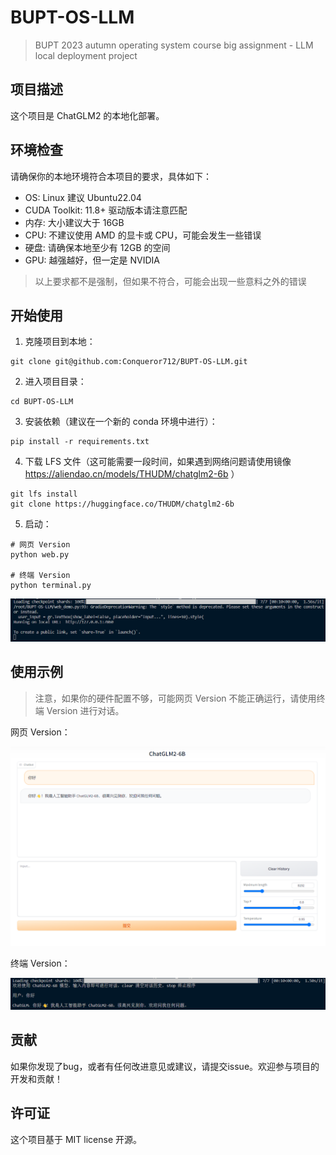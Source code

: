 # BUPT-OS-LLM
> BUPT 2023 autumn operating system course big assignment - LLM local deployment project
>

## 项目描述

这个项目是 ChatGLM2 的本地化部署。

## 环境检查

请确保你的本地环境符合本项目的要求，具体如下：

- OS: Linux 建议 Ubuntu22.04
- CUDA Toolkit: 11.8+ 驱动版本请注意匹配
- 内存: 大小建议大于 16GB
- CPU: 不建议使用 AMD 的显卡或 CPU，可能会发生一些错误
- 硬盘: 请确保本地至少有 12GB 的空间
- GPU: 越强越好，但一定是 NVIDIA

> 以上要求都不是强制，但如果不符合，可能会出现一些意料之外的错误

## 开始使用

1. 克隆项目到本地：

```
git clone git@github.com:Conqueror712/BUPT-OS-LLM.git
```

2. 进入项目目录：

```
cd BUPT-OS-LLM
```

3. 安装依赖（建议在一个新的 conda 环境中进行）：

```
pip install -r requirements.txt
```

4. 下载 LFS 文件（这可能需要一段时间，如果遇到网络问题请使用镜像 https://aliendao.cn/models/THUDM/chatglm2-6b ）

```
git lfs install
git clone https://huggingface.co/THUDM/chatglm2-6b
```


5. 启动：

```
# 网页 Version
python web.py

# 终端 Version
python terminal.py
```

![image](img/01.png)

## 使用示例

> 注意，如果你的硬件配置不够，可能网页 Version 不能正确运行，请使用终端 Version 进行对话。

网页 Version：

![image](img/02.png)

终端 Version：

![image](img/03.png)

## 贡献

如果你发现了bug，或者有任何改进意见或建议，请提交issue。欢迎参与项目的开发和贡献！

## 许可证

这个项目基于 MIT license 开源。
